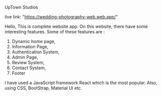 UpTown Studios

live link: "https://wedding-photography-web.web.app/"

Hello, This is complete website app. On this website, there have some interesting features. Some of these features are :

1. Dynamic home page,
2. Information Page,
3. Authentication System,
4. Admin Page,
5. Review System,
6. Contact System,
7. Footer

I have used a JavaScript framework React which is the most popular. Also, using CSS, BootStrap, Material UI etc.